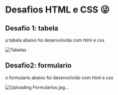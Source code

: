 # Desafios HTML e CSS 😜

## Desafio 1: tabela 
a tabela abaixo foi desenvolvida com html e css 

![Tabelas](https://github.com/user-attachments/assets/ceb1cacd-ef04-4c0f-80c5-da6b868d9787)

## Desafio2: formulario
o formulario abaixo foi desenvolvido com html e css

![Uploading Formularios.jpg…]()



